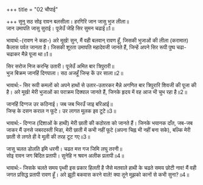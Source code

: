 +++
title = "02 चौपाई"

+++
सुनु सठ सोइ रावन बलसीला। हरगिरि जान जासु भुज लीला॥  
जान उमापति जासु सुराई। पूजेउँ जेहि सिर सुमन चढाई॥1॥  

भावार्थ:-(रावण ने कहा-) अरे मूर्ख! सुन, मैं वही बलवान्‌ रावण हूँ, जिसकी भुजाओं की लीला (करामात) कैलास पर्वत जानता है। जिसकी शूरता उमापति महादेवजी जानते हैं, जिन्हें अपने सिर रूपी पुष्प चढा-चढाकर मैन्ने पूजा था॥1॥  

सिर सरोज निज करन्हि उतारी। पूजेउँ अमित बार त्रिपुरारी॥  
भुज बिक्रम जानहिं दिगपाला। सठ अजहूँ जिन्ह कें उर साला॥2॥  

भावार्थ:- सिर रूपी कमलों को अपने हाथों से उतार-उतारकर मैन्ने अगणित बार त्रिपुरारि शिवजी की पूजा की है। अरे मूर्ख! मेरी भुजाओं का पराक्रम दिक्पाल जानते हैं, जिनके हृदय में वह आज भी चुभ रहा है॥2॥  

जानहिं दिग्गज उर कठिनाई। जब जब भिरउँ जाइ बरिआई॥  
जिन्ह के दसन कराल न फूटे। उर लागत मूलक इव टूटे॥3॥  

भावार्थ:- दिग्गज (दिशाओं के हाथी) मेरी छाती की कठोरता को जानते हैं। जिनके भयानक दाँत, जब-जब जाकर मैं उनसे जबरदस्ती भिडा, मेरी छाती में कभी नहीं फूटे (अपना चिह्न भी नहीं बना सके), बल्कि मेरी छाती से लगते ही वे मूली की तरह टूट गए॥3॥  

जासु चलत डोलति इमि धरनी। चढत मत्त गज जिमि लघु तरनी॥  
सोइ रावन जग बिदित प्रतापी। सुनेहि न श्रवन अलीक प्रलापी॥4॥  

भावार्थ:- जिसके चलते समय पृथ्वी इस प्रकार हिलती है जैसे मतवाले हाथी के चढते समय छोटी नाव! मैं वही जगत प्रसिद्ध प्रतापी रावण हूँ। अरे झूठी बकवास करने वाले! क्या तूने मुझको कानों से कभी सुना?॥4॥  
